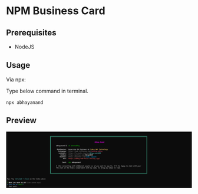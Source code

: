 # NPM Business Card

## Prerequisites

- NodeJS

## Usage

Via npx:

Type below command in terminal.

```
npx abhayanand
```

## Preview

![Preview Image](Demo.png)

